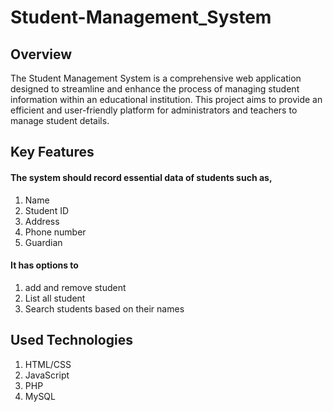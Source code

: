 # Student-Management_System

## Overview
The Student Management System is a comprehensive web application designed to streamline and enhance the process of managing student information within an educational institution. This project aims to provide an efficient and user-friendly platform for administrators and teachers to manage student details.

## Key Features
#### The system should record essential data of students such as,
1. Name
2. Student ID
3. Address
4. Phone number
5. Guardian
#### It has options to
1. add and remove student
2. List all student
3. Search students based on their names
    
## Used Technologies
1. HTML/CSS
2. JavaScript
3. PHP
4. MySQL
   

